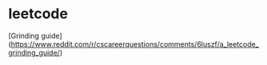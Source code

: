 # leetcode

[Grinding guide] (https://www.reddit.com/r/cscareerquestions/comments/6luszf/a_leetcode_grinding_guide/)
